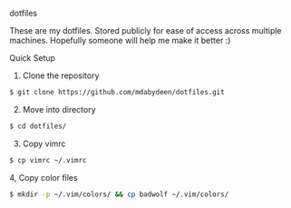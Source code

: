 dotfiles

These are my dotfiles. Stored publicly for ease of access across multiple machines. Hopefully someone will help me make it better :)

Quick Setup

1. Clone the repository
```sh
$ git clone https://github.com/mdabydeen/dotfiles.git
```

2. Move into directory
```sh
$ cd dotfiles/
```

3. Copy vimrc
```sh
$ cp vimrc ~/.vimrc
```

4, Copy color files
```sh
$ mkdir -p ~/.vim/colors/ && cp badwolf ~/.vim/colors/
```



